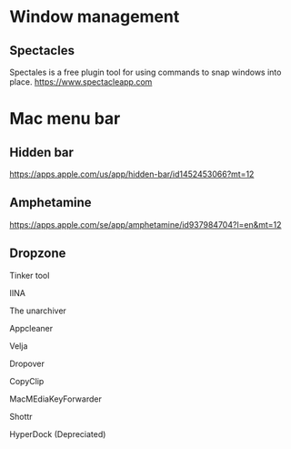 # Window management
## Spectacles
Spectales is a free plugin tool for using commands to snap windows into place. 
https://www.spectacleapp.com

# Mac menu bar
## Hidden bar
https://apps.apple.com/us/app/hidden-bar/id1452453066?mt=12

## Amphetamine
https://apps.apple.com/se/app/amphetamine/id937984704?l=en&mt=12

## Dropzone


Tinker tool

IINA

The unarchiver

Appcleaner

Velja

Dropover

CopyClip


MacMEdiaKeyForwarder


Shottr


HyperDock (Depreciated)